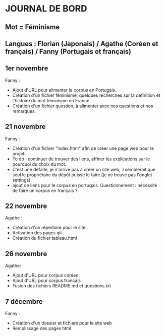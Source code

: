 # JOURNAL DE BORD 
## Mot = Féminisme 
## Langues : Florian (Japonais) / Agathe (Coréen et français) / Fanny (Portugais et français) 

## 1er novembre 
Fanny : 
- Ajout d'URL pour alimenter le corpus en Portugais. 
- Création d'un fichier féminisme, quelques recherches sur la définition et l'histoire du mot féminisme en France. 
- Création d'un fichier question, à alimenter avec nos questions et nos remarques. 

## 21 novembre 
Fanny : 
- Création d'un fichier "index.html" afin de créer une page web pour le projet. 
- To do : continuer de trouver des liens, affiner les explications sur le pourquoi du choix du mot. 
- C'est une défaite, je n'arrive pas à créer un site web, il semblerait que seul le propriétaire du dépôt puisse le faire (je ne trouve pas l'onglet settings)
- ajout de liens pour le corpus en portugais. 
Questionnement : nécessité de faire un corpus en français ? 

## 22 novembre
Agathe : 
- Création d'un répertoire pour le site
- Activation des pages git
- Création du fichier tableau.html

## 26 novembre
Agathe:
- Ajout d'URL pour corpus coréen
- Ajout d'URL pour corpus français
- Fusion des fichiers README.md et questions.txt

## 7 décembre 
Fanny :
- Création d'un dossier et fichiers pour le site web
- Remplissage des pages html
